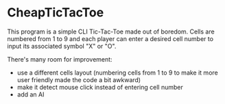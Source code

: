 # CheapTicTacToe

This program is a simple CLI Tic-Tac-Toe made out of boredom.
Cells are numbered from 1 to 9 and each player can enter a desired cell number to input its associated symbol "X" or "O".

There's many room for improvement:
- use a different cells layout (numbering cells from 1 to 9 to make it more user friendly made the code a bit awkward)
- make it detect mouse click instead of entering cell number
- add an AI
